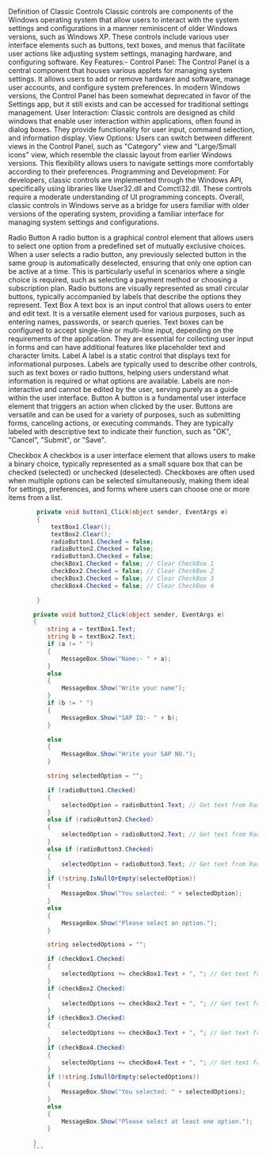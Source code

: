 Definition of Classic Controls
Classic controls are components of the Windows operating system that allow users to interact with the system settings and configurations in a manner reminiscent of older Windows versions, such as Windows XP. These controls include various user interface elements such as buttons, text boxes, and menus that facilitate user actions like adjusting system settings, managing hardware, and configuring software.
Key Features:-
Control Panel: The Control Panel is a central component that houses various applets for managing system settings. It allows users to add or remove hardware and software, manage user accounts, and configure system preferences. In modern Windows versions, the Control Panel has been somewhat deprecated in favor of the Settings app, but it still exists and can be accessed for traditional settings management.
User Interaction: Classic controls are designed as child windows that enable user interaction within applications, often found in dialog boxes. They provide functionality for user input, command selection, and information display.
View Options: Users can switch between different views in the Control Panel, such as "Category" view and "Large/Small icons" view, which resemble the classic layout from earlier Windows versions. This flexibility allows users to navigate settings more comfortably according to their preferences.
Programming and Development: For developers, classic controls are implemented through the Windows API, specifically using libraries like User32.dll and Comctl32.dll. These controls require a moderate understanding of UI programming concepts.
Overall, classic controls in Windows serve as a bridge for users familiar with older versions of the operating system, providing a familiar interface for managing system settings and configurations.

Radio Button
A radio button is a graphical control element that allows users to select one option from a predefined set of mutually exclusive choices. When a user selects a radio button, any previously selected button in the same group is automatically deselected, ensuring that only one option can be active at a time. This is particularly useful in scenarios where a single choice is required, such as selecting a payment method or choosing a subscription plan. Radio buttons are visually represented as small circular buttons, typically accompanied by labels that describe the options they represent.
Text Box
A text box is an input control that allows users to enter and edit text. It is a versatile element used for various purposes, such as entering names, passwords, or search queries. Text boxes can be configured to accept single-line or multi-line input, depending on the requirements of the application. They are essential for collecting user input in forms and can have additional features like placeholder text and character limits.
Label
A label is a static control that displays text for informational purposes. Labels are typically used to describe other controls, such as text boxes or radio buttons, helping users understand what information is required or what options are available. Labels are non-interactive and cannot be edited by the user, serving purely as a guide within the user interface.
Button
A button is a fundamental user interface element that triggers an action when clicked by the user. Buttons are versatile and can be used for a variety of purposes, such as submitting forms, canceling actions, or executing commands. They are typically labeled with descriptive text to indicate their function, such as "OK", "Cancel", "Submit", or "Save".

Checkbox
A checkbox is a user interface element that allows users to make a binary choice, typically represented as a small square box that can be checked (selected) or unchecked (deselected). Checkboxes are often used when multiple options can be selected simultaneously, making them ideal for settings, preferences, and forms where users can choose one or more items from a list.

```csharp
        private void button1_Click(object sender, EventArgs e)
        {
            textBox1.Clear();
            textBox2.Clear();
            radioButton1.Checked = false;
            radioButton2.Checked = false;
            radioButton3.Checked = false;
            checkBox1.Checked = false; // Clear CheckBox 1
            checkBox2.Checked = false; // Clear CheckBox 2
            checkBox3.Checked = false; // Clear CheckBox 3
            checkBox4.Checked = false; // Clear CheckBox 4

        }

       private void button2_Click(object sender, EventArgs e)
       {
           string a = textBox1.Text;
           string b = textBox2.Text;
           if (a != " ")
           {
               MessageBox.Show("Name:- " + a);
           }
           else
           {
               MessageBox.Show("Write your name");
           }
           if (b != " ")
           {
               MessageBox.Show("SAP ID:- " + b);
           }

           else
           {
               MessageBox.Show("Write your SAP NO.");
           }

           string selectedOption = "";

           if (radioButton1.Checked)
           {
               selectedOption = radioButton1.Text; // Get text from RadioButton 1
           }
           else if (radioButton2.Checked)
           {
               selectedOption = radioButton2.Text; // Get text from RadioButton 2
           }
           else if (radioButton3.Checked)
           {
               selectedOption = radioButton3.Text; // Get text from RadioButton 3
           }
           if (!string.IsNullOrEmpty(selectedOption))
           {
               MessageBox.Show("You selected: " + selectedOption);
           }
           else
           {
               MessageBox.Show("Please select an option.");
           }

           string selectedOptions = "";

           if (checkBox1.Checked)
           {
               selectedOptions += checkBox1.Text + ", "; // Get text from CheckBox 1
           }
           if (checkBox2.Checked)
           {
               selectedOptions += checkBox2.Text + ", "; // Get text from CheckBox 2
           }
           if (checkBox3.Checked)
           {
               selectedOptions += checkBox3.Text + ", "; // Get text from CheckBox 3
           }
           if (checkBox4.Checked)
           {
               selectedOptions += checkBox4.Text + ", "; // Get text from CheckBox 4
           }
           if (!string.IsNullOrEmpty(selectedOptions))
           {
               MessageBox.Show("You selected: " + selectedOptions);
           }
           else
           {
               MessageBox.Show("Please select at least one option.");
           }

       }
       ```